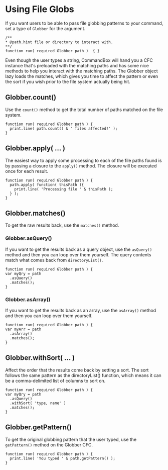 # Using File Globs

If you want users to be able to pass file globbing patterns to your command, set a type of `Globber` for the argument.

```text
/**
* @path.hint file or directory to interact with.
**/
function run( required Globber path )  { }
```

Even though the user types a string, CommandBox will hand you a CFC instance that's preloaded with the matching paths and has some nice methods to help you interact with the matching paths. The Globber object lazy loads the matches, which gives you time to affect the pattern or even the sort if you wish prior to the file system actually being hit.

## Globber.count\(\)

Use the `count()` method to get the total number of paths matched on the file system.

```text
function run( required Globber path ) {
  print.line( path.count() & ' files affected!' );
}
```

## Globber.apply\( ... \)

The easiest way to apply some processing to each of the file paths found is by passing a closure to the `apply()` method. The closure will be executed once for each result.

```text
function run( required Globber path ) {
  path.apply( function( thisPath ){
    print.line( 'Processing file ' & thisPath );
  } );
}
```

## Globber.matches\(\)

To get the raw results back, use the `matches()` method.

### Globber.asQuery\(\)

If you want to get the results back as a query object, use the `asQuery()` method and then you can loop over them yourself. The query contents match what comes back from `directoryList()`.

```text
function run( required Globber path ) {
var myQry = path
  .asQuery()
  .matches();
}
```

### Globber.asArray\(\)

If you want to get the results back as an array, use the `asArray()` method and then you can loop over them yourself.

```text
function run( required Globber path ) {
var myArr = path
  .asArray()
  .matches();
}
```

## Globber.withSort\( ... \)

Affect the order that the results come back by setting a sort. The sort follows the same pattern as the directoryList\(\) function, which means it can be a comma-delimited list of columns to sort on.

```text
function run( required Globber path ) {
var myQry = path
  .asQuery()
  .withSort( 'type, name' )
  .matches();
}
```

## Globber.getPattern\(\)

To get the original globbing pattern that the user typed, use the `getPattern()` method on the Globber CFC.

```text
function run( required Globber path ) {
  print.line( 'You typed ' & path.getPattern() );
}
```

